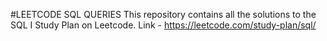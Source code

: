 #LEETCODE SQL QUERIES
This repository contains all the solutions to the SQL I Study Plan on Leetcode. 
Link - https://leetcode.com/study-plan/sql/
